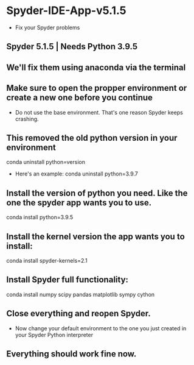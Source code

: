 # Spyder-IDE-App-v5.1.5
- Fix your Spyder problems

## Spyder 5.1.5 | Needs Python 3.9.5

## We'll fix them using anaconda via the terminal ##

## Make sure to open the propper environment or create a new one before you continue 
-  Do not use the base environment. That's one reason Spyder keeps crashing. 

## This removed the old python version in your environment 
conda uninstall python=version

-  Here's an example: 
conda uninstall python=3.9.7

## Install the version of python you need. Like the one the spyder app wants you to use. 
conda install python=3.9.5

## Install the kernel version the app wants you to install:
conda install spyder-kernels=2.1

## Install Spyder full functionality:
conda install numpy scipy pandas matplotlib sympy cython

## Close everything and reopen Spyder. 
- Now change your default environment to the one you just created in your Spyder Python interpreter
## Everything should work fine now.
